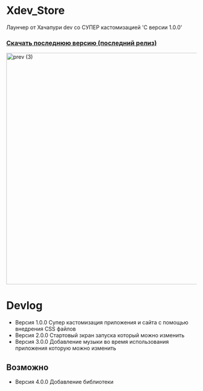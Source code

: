 # Xdev_Store
Лаунчер от Хачапури dev со СУПЕР кастомизацией 'C версии 1.0.0'

### [Скачать последнюю версию (последний релиз)](https://github.com/kroshidanielstudio/Xdev_Store/releases/latest)

<img width="1220" height="612" alt="prev (3)" src="https://github.com/user-attachments/assets/83022d4f-f4cd-4727-bc8e-108fa6e7838e" />

# Devlog
- Версия 1.0.0 Супер кастомизация приложения и сайта с помощью внедрения CSS файлов
- Версия 2.0.0 Стартовый зкран запуска который можно изменить
- Версия 3.0.0 Добавление музыки во время использования приложения которую можно изменить
## Возможно
- Версия 4.0.0 Добавление библиотеки 

